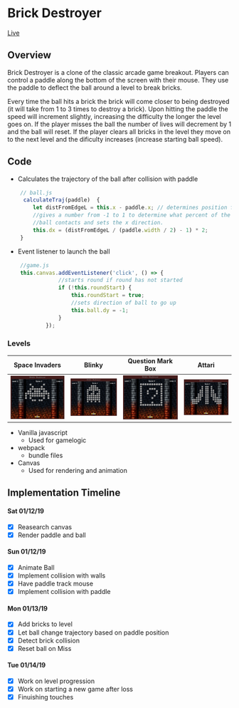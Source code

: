 # Brick Destroyer

[Live](https://jlshaw117.github.io/Brick-Destroyer/)

## Overview

Brick Destroyer is a clone of the classic arcade game breakout. Players can control a paddle along the bottom of the screen with their mouse. They use the paddle to deflect the ball around a level to break bricks.

Every time the ball hits a brick the brick will come closer to being destroyed (it will take from 1 to 3 times to destroy a brick). Upon hitting the paddle the speed will increment slightly, increasing the difficulty the longer the level goes on. If the player misses the ball the number of lives will decrement by 1 and the ball will reset. If the player clears all bricks in the level they move on to the next level and the dificulty increases (increase starting ball speed).


## Code

* Calculates the trajectory of the ball after collision with paddle

```javascript
    // ball.js
     calculateTraj(paddle)  {
        let distFromEdgeL = this.x - paddle.x; // determines position from left edge
        //gives a number from -1 to 1 to determine what percent of the paddle that the
        //ball contacts and sets the x direction. 
        this.dx = (distFromEdgeL / (paddle.width / 2) - 1) * 2; 
    }
```

* Event listener to launch the ball

```javascript
    //game.js
    this.canvas.addEventListener('click', () => {
                //starts round if round has not started
                if (!this.roundStart) {
                    this.roundStart = true;
                    //sets direction of ball to go up
                    this.ball.dy = -1;
                }
            });
```

### Levels

Space Invaders         |  Blinky                |   Question Mark Box   | Attari
:-------------------------:|:-------------------------:|:-------------------:|:-----------:
![](./assets/level2.png)  |  ![](./assets/level3.png)  | ![](./assets/level4.png) | ![](./assets/level5.png)

* Vanilla javascript
    * Used for gamelogic
* webpack
    * bundle files
* Canvas
    * Used for rendering and animation

## Implementation Timeline

#### Sat 01/12/19

- [x] Reasearch canvas
- [x] Render paddle and ball

#### Sun 01/12/19

- [x] Animate Ball
- [x] Implement collision with walls
- [x] Have paddle track mouse
- [x] Implement collision with paddle

#### Mon 01/13/19

- [x] Add bricks to level
- [x] Let ball change trajectory based on paddle position
- [x] Detect brick collision
- [x] Reset ball on Miss

#### Tue 01/14/19

- [x] Work on level progression
- [x] Work on starting a new game after loss
- [x] Finuishing touches